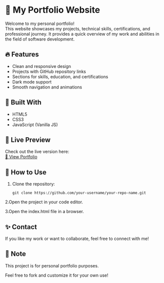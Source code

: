 # 🌟 My Portfolio Website

Welcome to my personal portfolio!  
This website showcases my projects, technical skills, certifications, and professional journey. It provides a quick overview of my work and abilities in the field of software development.

## 🔥 Features

- Clean and responsive design
- Projects with GitHub repository links
- Sections for skills, education, and certifications
- Dark mode support
- Smooth navigation and animations

## 🚀 Built With

- HTML5
- CSS3
- JavaScript (Vanilla JS)

## 📂 Live Preview

Check out the live version here:  
[🔗 View Portfolio](https://kamaleshwaran11.github.io/)


## 📑 How to Use

1. Clone the repository:
   ```
   git clone https://github.com/your-username/your-repo-name.git
   ```

2.Open the project in your code editor.

3.Open the index.html file in a browser.

## ✨ Contact
If you like my work or want to collaborate, feel free to connect with me!

## 📌 Note
This project is for personal portfolio purposes.

Feel free to fork and customize it for your own use!
